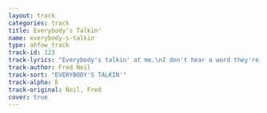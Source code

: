 ```yaml
---
layout: track
categories: track
title: Everybody's Talkin'
name: everybody-s-talkin
type: ahfow_track
track-id: 123
track-lyrics: "Everybody's talkin' at me.\nI don't hear a word they're sayin',\nOnly the echoes of my mind.\n\nPeople stoppin' starin'\nI can't see the faces,\nOnly the shadows of their eyes.\n\nI'm goin' where the sun keeps shinin'\nThru the pourin' rain,\nGoin' where the weather suits my clothes.\n\nBankin' off the northeast wind,\nSailin' on a summer breeze,\nSkippin' over the ocean like a stone.\n\nEverybody's talkin' at me.\nI don't hear a word they're sayin',\nOnly the echoes of my mind.\n\nAnd I won't let you leave my love behind."
track-author: Fred Neil
track-sort: "EVERYBODY'S TALKIN'"
track-alpha: E
track-original: Neil, Fred
cover: true
---
```

